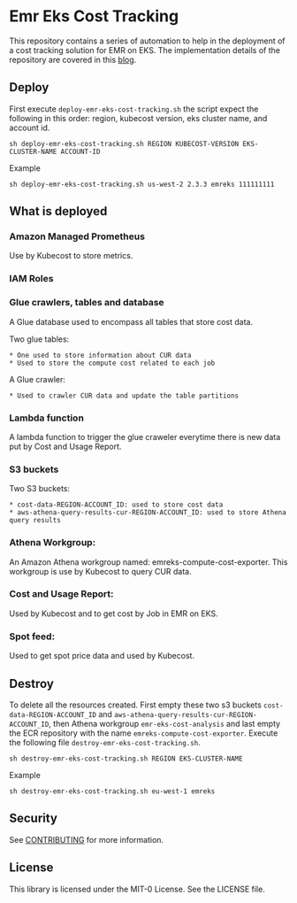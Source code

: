 # Emr Eks Cost Tracking

This repository contains a series of automation to help in the deployment of a cost tracking solution for EMR on EKS. The implementation details of the repository are covered in this [blog](https://aws.amazon.com/blogs/big-data/cost-monitoring-for-amazon-emr-on-amazon-eks/).

## Deploy

First execute `deploy-emr-eks-cost-tracking.sh` the script expect the following in this order: region, kubecost version, eks cluster name, and account id.

`sh deploy-emr-eks-cost-tracking.sh REGION KUBECOST-VERSION EKS-CLUSTER-NAME ACCOUNT-ID`

Example

`sh deploy-emr-eks-cost-tracking.sh us-west-2 2.3.3 emreks 111111111`

## What is deployed

### Amazon Managed Prometheus

Use by Kubecost to store metrics.

### IAM Roles

### Glue crawlers, tables and database

A Glue database used to encompass all tables that store cost data.

Two glue tables:

    * One used to store information about CUR data
    * Used to store the compute cost related to each job

A Glue crawler:

    * Used to crawler CUR data and update the table partitions

### Lambda function
A lambda function to trigger the glue craweler everytime there 
is new data put by Cost and Usage Report. 

### S3 buckets

Two S3 buckets:

    * cost-data-REGION-ACCOUNT_ID: used to store cost data
    * aws-athena-query-results-cur-REGION-ACCOUNT_ID: used to store Athena query results

### Athena Workgroup:

An Amazon Athena workgroup named: emreks-compute-cost-exporter.
This workgroup is use by Kubecost to query CUR data.

### Cost and Usage Report:
Used by Kubecost and to get cost by Job in EMR on EKS. 

### Spot feed:
Used to get spot price data and used by Kubecost.


## Destroy

To delete all the resources created. First empty these two s3 buckets `cost-data-REGION-ACCOUNT_ID` and `aws-athena-query-results-cur-REGION-ACCOUNT_ID`, then Athena workgroup `emr-eks-cost-analysis` and last empty the ECR repository with the name `emreks-compute-cost-exporter`. Execute the following file `destroy-emr-eks-cost-tracking.sh`.

`sh destroy-emr-eks-cost-tracking.sh REGION EKS-CLUSTER-NAME`

Example

`sh destroy-emr-eks-cost-tracking.sh eu-west-1 emreks`

## Security

See [CONTRIBUTING](CONTRIBUTING.md#security-issue-notifications) for more information.

## License

This library is licensed under the MIT-0 License. See the LICENSE file.
